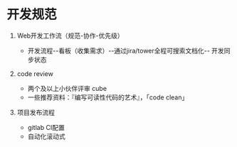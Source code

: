 # 开发规范

1. Web开发工作流（规范-协作-优先级）

   - 开发流程--看板（收集需求）--通过jira/tower全程可搜索文档化-- 开发同步状态

2. code review  
   - 两个及以上小伙伴评审 cube
   - 一些推荐资料：『编写可读性代码的艺术』，「code clean」

3. 项目发布流程

   - gitlab CI配置
   - 自动化滚动式
   


